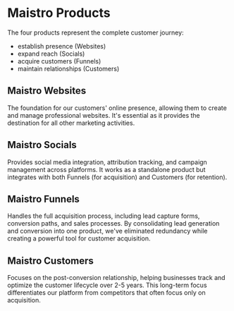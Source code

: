 # Maistro Products

The four products represent the complete customer journey:

- establish presence (Websites)
- expand reach (Socials)
- acquire customers (Funnels)
- maintain relationships (Customers)

## Maistro Websites
The foundation for our customers' online presence, allowing them to create and manage professional websites. It's essential as it provides the destination for all other marketing activities.

## Maistro Socials
Provides social media integration, attribution tracking, and campaign management across platforms. It works as a standalone product but integrates with both Funnels (for acquisition) and Customers (for retention).

## Maistro Funnels
Handles the full acquisition process, including lead capture forms, conversion paths, and sales processes. By consolidating lead generation and conversion into one product, we've eliminated redundancy while creating a powerful tool for customer acquisition.

## Maistro Customers
Focuses on the post-conversion relationship, helping businesses track and optimize the customer lifecycle over 2-5 years. This long-term focus differentiates our platform from competitors that often focus only on acquisition.

